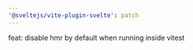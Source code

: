 ```yaml
---
'@sveltejs/vite-plugin-svelte': patch
---
```


feat: disable hmr by default when running inside vitest
